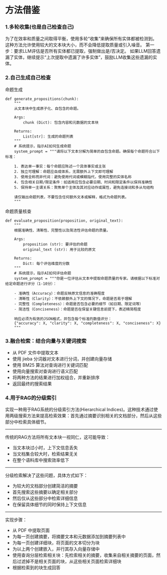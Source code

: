 # 方法借鉴

### 1.多轮收集(也是自己检查自己)

为了在效率和质量之间取得平衡，使用多轮“收集”来确保所有实体都被检测到。 这种方法允许使用较大的文本块大小，而不会降低提取质量或引入噪音。
第一步：要求LLM评估是否所有实体都已提取，强制做出是/否决定。
如果LLM回答遗漏了实体，继续提示“上次提取中遗漏了许多实体”，鼓励LLM收集这些遗漏的实体。

### 2.自己生成自己检查

命题生成

```
def generate_propositions(chunk):
    """
    从文本块中生成原子化、自包含的命题。

    Args:
        chunk (Dict): 包含内容和元数据的文本块

    Returns:
        List[str]: 生成的命题列表
    """
    # 系统提示，指示AI如何生成命题
    system_prompt = """请将以下文本分解为简单的自包含命题。确保每个命题符合以下标准：

    1. 表达单一事实：每个命题应陈述一个具体事实或主张
    2. 独立可理解：命题应自成体系，无需额外上下文即可理解
    3. 使用全称而非代词：避免使用代词或模糊指代，使用完整的实体名称
    4. 包含相关日期/限定条件：如适用应包含必要日期、时间和限定条件以保持准确性
    5. 保持单一主谓关系：聚焦单个主体及其对应动作或属性，避免连接词和多从句结构

    请仅输出命题列表，不要包含任何额外文本或解释，格式为命题列表。
    """
```

命题质量核查

```
def evaluate_proposition(proposition, original_text):
    """
    根据准确性、清晰性、完整性以及简洁性评估命题的质量。

    Args:
        proposition (str): 要评估的命题
        original_text (str): 用于比较的原文

    Returns:
        Dict: 每个评估维度的分数
    """
    # 系统提示，指示AI如何评估命题
    system_prompt = """你是一位评估从文本中提取命题质量的专家。请根据以下标准对给定命题进行评分（1-10分）：

    - 准确性（Accuracy）：命题反映原文信息的准确程度
    - 清晰性（Clarity）：不依赖额外上下文的情况下，命题是否易于理解
    - 完整性（Completeness）：命题是否包含必要的细节（如日期、限定词等）
    - 简洁性（Conciseness）：命题是否在保留关键信息前提下，表述精简程度

    响应必须为有效的JSON格式，并包含每个标准的数值评分：
    {"accuracy": X, "clarity": X, "completeness": X, "conciseness": X}
    """
```

### 3.融合检索：结合向量与关键词搜索

- 从 PDF 文件中提取文本
- 使用 jieba 分词器对文本进行分词，并创建向量存储
- 使用 BM25 算法对查询进行关键词匹配
- 使用向量搜索对查询进行语义匹配
- 将两种方法的结果进行加权组合，并重新排序
- 返回最终的搜索结果

### 4.用于RAG的分级索引

实现一种用于RAG系统的分级索引方法(Hierarchical Indices)。这种技术通过使用两级搜索方法来提高检索效果：首先通过摘要识别相关的文档部分，然后从这些部分中检索具体细节。

------

传统的RAG方法将所有文本块一视同仁，这可能导致：

- 当文本块过小时，上下文信息丢失
- 当文档集合较大时，检索结果无关
- 在整个语料库中搜索效率低下

------

分级检索解决了这些问题，具体方式如下：

- 为较大的文档部分创建简洁的摘要
- 首先搜索这些摘要以确定相关部分
- 然后仅从这些部分中检索详细信息
- 在保留具体细节的同时保持上下文信息

------

实现步骤：

- 从 PDF 中提取页面
- 为每一页创建摘要，将摘要文本和元数据添加到摘要列表中
- 为每一页创建详细块，将页面的文本切分为块
- 为以上两个创建嵌入，并行其存入向量存储中
- 使用查询分层检索相关块：先检索相关的摘要，收集来自相关摘要的页面，然后过滤掉不是相关页面的块，从这些相关页面检索详细块
- 根据检索到的块生成回答